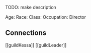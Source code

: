 TODO: make description

Age:
Race:
Class:
Occupation: Director

## Connections
[[guildKessa]]
[[guildLeader]]
